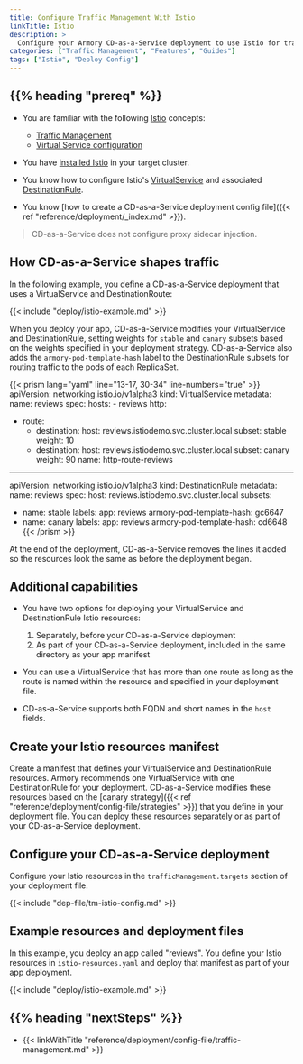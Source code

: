 ```yaml
---
title: Configure Traffic Management With Istio
linkTitle: Istio
description: >
  Configure your Armory CD-as-a-Service deployment to use Istio for traffic management.
categories: ["Traffic Management", "Features", "Guides"]
tags: ["Istio", "Deploy Config"]
---
```


## {{% heading "prereq" %}}

* You are familiar with the following [Istio](https://istio.io/latest/) concepts:

  * [Traffic Management](https://istio.io/latest/docs/concepts/traffic-management/)
  * [Virtual Service configuration](https://istio.io/latest/docs/reference/config/networking/virtual-service/)

* You have [installed Istio](https://istio.io/latest/docs/setup/getting-started/) in your target cluster.
* You know how to configure Istio's [VirtualService](https://istio.io/latest/docs/reference/config/networking/virtual-service/) and associated [DestinationRule](https://istio.io/latest/docs/reference/config/networking/virtual-service/#Destination).
* You know [how to create a CD-as-a-Service deployment config file]({{< ref "reference/deployment/_index.md" >}}).

>CD-as-a-Service does not configure proxy sidecar injection.

## How CD-as-a-Service shapes traffic

In the following example, you define a CD-as-a-Service deployment that uses a VirtualService and DestinationRoute:

{{< include "deploy/istio-example.md" >}}

When you deploy your app, CD-as-a-Service modifies your VirtualService and DestinationRule, setting weights for `stable` and `canary` subsets based on the weights specified in your deployment strategy.  CD-as-a-Service also adds the `armory-pod-template-hash` label to the DestinationRule subsets for routing traffic to the pods of each ReplicaSet.

{{< prism lang="yaml" line="13-17, 30-34" line-numbers="true" >}}
apiVersion: networking.istio.io/v1alpha3
kind: VirtualService
metadata:
  name: reviews
spec:
  hosts:
    - reviews
  http:
  - route:
    - destination:
        host: reviews.istiodemo.svc.cluster.local
        subset: stable
      weight: 10
    - destination:
        host: reviews.istiodemo.svc.cluster.local
        subset: canary
      weight: 90
    name: http-route-reviews
---
apiVersion: networking.istio.io/v1alpha3
kind: DestinationRule
metadata:
  name: reviews
spec:
  host: reviews.istiodemo.svc.cluster.local
  subsets:
  - name: stable
    labels:
      app: reviews
      armory-pod-template-hash: gc6647
  - name: canary
    labels:
      app: reviews
      armory-pod-template-hash: cd6648
{{< /prism >}}

At the end of the deployment, CD-as-a-Service removes the lines it added so the resources look the same as before the deployment began.

## Additional capabilities

* You have two options for deploying your VirtualService and DestinationRule Istio resources:

   1. Separately, before your CD-as-a-Service deployment
   1. As part of your CD-as-a-Service deployment, included in the same directory as your app manifest

* You can use a VirtualService that has more than one route as long as the route is named within the resource and specified in your deployment file.
* CD-as-a-Service supports both FQDN and short names in the `host` fields.

## Create your Istio resources manifest

Create a manifest that defines your VirtualService and DestinationRule resources. Armory recommends one VirtualService with one DestinationRule for your deployment. CD-as-a-Service modifies these resources based on the [canary strategy]({{< ref "reference/deployment/config-file/strategies" >}}) that you define in your deployment file. You can deploy these resources separately or as part of your CD-as-a-Service deployment.

## Configure your CD-as-a-Service deployment

Configure your Istio resources in the `trafficManagement.targets` section of your deployment file.

{{< include "dep-file/tm-istio-config.md" >}}

## Example resources and deployment files

In this example, you deploy an app called "reviews".  You define your Istio resources in `istio-resources.yaml` and deploy that manifest as part of your app deployment.

{{< include "deploy/istio-example.md" >}}

## {{% heading "nextSteps" %}}

* {{< linkWithTitle "reference/deployment/config-file/traffic-management.md" >}}